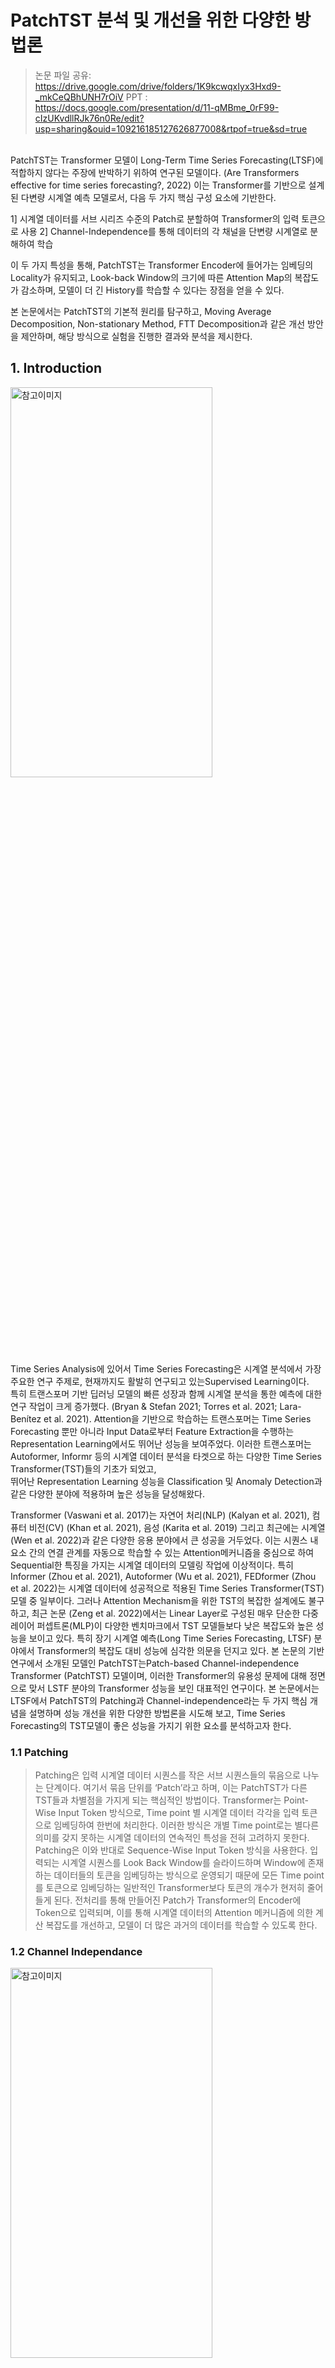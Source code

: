 PatchTST 분석 및 개선을 위한 다양한 방법론   
=============================
> 논문 파일 공유: https://drive.google.com/drive/folders/1K9kcwqxIyx3Hxd9-_mkCeQBhUNH7rOiV
> PPT : https://docs.google.com/presentation/d/11-qMBme_0rF99-cIzUKvdllRJk76n0Re/edit?usp=sharing&ouid=109216185127626877008&rtpof=true&sd=true


<br>
PatchTST는 Transformer 모델이 Long-Term Time Series Forecasting(LTSF)에 적합하지 않다는 주장에 반박하기 위하여 연구된 모델이다. (Are Transformers effective for time series forecasting?, 2022) 이는 Transformer를 기반으로 설계된 다변량 시계열 예측 모델로서, 다음 두 가지 핵심 구성 요소에 기반한다. 

1] 시계열 데이터를 서브 시리즈 수준의 Patch로 분할하여 Transformer의 입력 토큰으로 사용
2] Channel-Independence를 통해 데이터의 각 채널을 단변량 시계열로 분해하여 학습

이 두 가지 특성을 통해, PatchTST는 Transformer Encoder에 들어가는 임베딩의 Locality가 유지되고, Look-back Window의 크기에 따른 Attention Map의 복잡도가 감소하며, 모델이 더 긴 History를 학습할 수 있다는 장점을 얻을 수 있다.

본 논문에서는 PatchTST의 기본적 원리를 탐구하고, Moving Average Decomposition, Non-stationary Method, FTT Decomposition과 같은 개선 방안을 제안하며, 해당 방식으로 실험을 진행한 결과와 분석을 제시한다.



## 1. Introduction
<img src="/image/image_4.png" width="80%" height="40%" alt="참고이미지"></img>    
Time Series Analysis에 있어서 Time Series Forecasting은 시계열 분석에서 가장 주요한 연구 주제로, 현재까지도 활발히 연구되고 있는Supervised Learning이다.    
특히 트랜스포머 기반 딥러닝 모델의 빠른 성장과 함께 시계열 분석을 통한 예측에 대한 연구 작업이 크게 증가했다. (Bryan & Stefan 2021; Torres et al. 2021; Lara-Benítez et al. 2021). Attention을 기반으로 학습하는 트랜스포머는 Time Series Forecasting 뿐만 아니라 Input Data로부터 Feature Extraction을 수행하는 Representation Learning에서도 뛰어난 성능을 보여주었다.    이러한 트랜스포머는 Autoformer, Informr 등의 시계열 데이터 분석을 타겟으로 하는 다양한 Time Series Transformer(TST)들의 기초가 되었고,    
뛰어난 Representation Learning 성능을 Classification 및 Anomaly Detection과 같은 다양한 분야에 적용하며 높은 성능을 달성해왔다.    

 Transformer (Vaswani et al. 2017)는 자연어 처리(NLP) (Kalyan et al. 2021), 컴퓨터 비전(CV) (Khan et al. 2021), 음성 (Karita et al. 2019) 그리고 최근에는 시계열 (Wen et al. 2022)과 같은 다양한 응용 분야에서 큰 성공을 거두었다. 이는 시퀀스 내 요소 간의 연결 관계를 자동으로 학습할 수 있는 Attention메커니즘을 중심으로 하여 Sequential한 특징을 가지는 시계열 데이터의 모델링 작업에 이상적이다. 특히Informer (Zhou et al. 2021), Autoformer (Wu et al. 2021), FEDformer (Zhou et al. 2022)는 시계열 데이터에 성공적으로 적용된 Time Series Transformer(TST) 모델 중 일부이다. 그러나 Attention Mechanism을 위한 TST의 복잡한 설계에도 불구하고, 최근 논문 (Zeng et al. 2022)에서는 Linear Layer로 구성된 매우 단순한 다중 레이어 퍼셉트론(MLP)이 다양한 벤치마크에서 TST 모델들보다 낮은 복잡도와 높은 성능을 보이고 있다. 특히 장기 시계열 예측(Long Time Series Forecasting, LTSF) 분야에서 Transformer의 복잡도 대비 성능에 심각한 의문을 던지고 있다.    본 논문의 기반 연구에서 소개된 모델인 PatchTST는Patch-based Channel-independence Transformer (PatchTST) 모델이며, 이러한 Transformer의 유용성 문제에 대해 정면으로 맞서 LSTF 분야의 Transformer 성능을 보인 대표적인 연구이다. 본 논문에서는 LTSF에서 PatchTST의 Patching과 Channel-independence라는 두 가지 핵심 개념을 설명하며 성능 개선을 위한 다양한 방법론을 시도해 보고, Time Series Forecasting의 TST모델이 좋은 성능을 가지기 위한 요소를 분석하고자 한다.

### 1.1 Patching
>   Patching은 입력 시계열 데이터 시퀀스를 작은 서브 시퀀스들의 묶음으로 나누는 단계이다. 여기서 묶음 단위를 ‘Patch’라고 하며, 이는 PatchTST가 다른 TST들과 차별점을 가지게 되는 핵심적인 방법이다. Transformer는 Point-Wise Input Token 방식으로, Time point 별 시계열 데이터 각각을 입력 토큰으로 임베딩하여 한번에 처리한다. 이러한 방식은 개별 Time point로는 별다른 의미를 갖지 못하는 시계열 데이터의 연속적인 특성을 전혀 고려하지 못한다. Patching은 이와 반대로 Sequence-Wise Input Token 방식을 사용한다. 입력되는 시계열 시퀀스를 Look Back Window를 슬라이드하며 Window에 존재하는 데이터들의 토큰을 임베딩하는 방식으로 운영되기 때문에 모든 Time point를 토큰으로 임베딩하는 일반적인 Transformer보다 토큰의 개수가 현저히 줄어들게 된다.
 전처리를 통해 만들어진 Patch가 Transformer의 Encoder에 Token으로 입력되며, 이를 통해 시계열 데이터의 Attention 메커니즘에 의한 계산 복잡도를 개선하고, 모델이 더 많은 과거의 데이터를 학습할 수 있도록 한다.

### 1.2 Channel Independance
<img src="/image/image_3.png" width="80%" height="40%" alt="참고이미지"></img>    
> CI 전략(Channel Independance)은 단변량 시계열 데이터를 미래 시계열 값으로 매핑하는 함수를 식별하는 방법이다. CD 전략(Channel Dependance)은 다변량 시계열 데이터를 미래 시계열 값으로 매핑한다. 현재 대부분의 SOTA(Sate-of-the-Art) LTSF 모델들은 위와 같은 CI 전략을 채택하고 있으며 이번에 다룬 PatchTST 모델도 채널 독립 방식을 따르고 있다. PatchTST 뿐만 아니라 DLinear등 현재 강력한 시계열 예측 모델은 모두 다변량 시계열 데이터를 분리하여 단변량(Channel Indepence)으로 예측하는데 사용하고 있다. 직관적으로 MTS(Multivariate Time Series)의 모든 과거 변수를 사용하여 동시에 모든 미래 변수를 예측하는 것이 적합해 보일 수 있다. CD방식은 CI방식의 단변량처리와 다르게 변수 간의 상호 관계를 포착하기 때문이다. 그러나 최근 연구에 따르면 채널 독립(CI) 전략이 채널 연관(CD)접근법을 능가한다는 것이 입증되었다.(The Capacity and Robustness Trade-off: Revisiting the ChannelIndependent Strategy for Multivariate Time Series Forecasting. 2023). 해당 논문에서는 다변량 데이터의 접근법에 상관관계인 ACF-Value를 도입하여 왜 CI 방법이 Distribution Shift에 강건한지 설명하고 있다.

### 1.3 PatchTST Architecture
<img src="/image/image_1.png" width="80%" height="40%" alt="참고이미지"></img>    

> 그림 (a)는 PatchTST를 구성하는 전체 아키텍처에 대한 그림이다. 초기에 Multivariate Input Sequence를 Channel-Independence하게 분리하여 Univariate로 만들고, 이를 Transformer Backbone에 입력한다. 모델은 Backbone내에서 각각의 Univarite를 Patching하고, Transformer Encoder를 거치며 데이터를 학습한다. 이를 통해 출력된 Output은 Look-back Window Size (L)만큼을 학습하여 예측된 미래의 T만큼의 결과이다.

## 2. Related Work
<img src="/image/image_2.png" width="80%" height="40%" alt="참고이미지"></img>   

최근 LTSF를 포함한 시계열 데이터 문제의 주요한 모델에는 강력한 트랜스포머가 장악하고 있다. Vanila Transformer, Autoformer, Informer등 트랜스포머 모델에 근거한 다양한 아종들이 나오며 NLP 분야를 넘어 다양한 분야에서 강력한 성능을 자랑하고 있다. 하지만 트랜스포머의 근본적인 문제로, 수많은 어텐션에서 기인하는 높은 계산 복잡도와 모델 복잡도를 꼽을 수 있다. 이러한 문제점을 지적하듯이, 최근 놀라울 정도로 간단한 Multi Layer Perceptron(MLP) 기반의 모델들이 트랜스포머 기반의 모델들보다 성능과 효율성 면에서 더 좋은 성능을 보이고 있다.   
대표적으로 “Are Transformers Effective for Time Series Forecasting?, 2022” 에서는 입력 데이터에 Decomposition을 적용 후, 1 Layer Linear network만을 적용하여 예측을 수행하는 NTSF-linear 모델을 제안하였다.    


<img src="/image/image_5.png" width="80%" height="40%" alt="참고이미지"></img>   
뿐만 아니라 “Less Is More: Fast Multivariate Time Series Forecasting with Light Sampling-oriented MLP Structures, 2022” 는 Continuous/Interval Sampling을 통하여 입력 시퀀스에 대한 Local/Global Temporal Information을 추출하고, 각 Sampling의 결과를 Concatenation한 후 Information Exchange Block을 통해 예측을 진행하는 LightTS 모델을 제안하였다. 해당 논문들에서 제시한 모델들이 LTSF 분야에서 트랜스포머 기반 모델들의 성능을 능가하면서, LTSF에서 트랜스포머의 효과에 대한 의문이 제기되고 있다. 이에 본 논문에서 이용하는 PatchTST는 이러한 Light Weight MLP들의 반격에 다시 맞서며 기존 연구 결과와는 다르게 트랜스포머가 LTSF에 효과적이라는 것을 증명하고 있다.


## 3. Proposed Method
>  PatchTST의 성능 개선을 위해 시도했던 3가지의 방법에 대해 설명한다.
자세한 설명은 추후 블로그에 추가하겠음.

### 3.1 Decomposing Signal Using Moving Average 
- PatchTST 성능 개선을 위한 첫번째 방법으로, 이동평균을 이용한 시계열 분해 기법을 적용한 버전입니다.
- 원본 데이터에서 이동평균을 이용하여 Trend와 이를 뺀 잔차 데이터를 구합니다.
- 분해된 Trend 데이터와 잔차 데이터를 독립적인 두개의 모델에 입력해 학습시키고, 해당 출력값을 더해주어 최종 출력값을 완성시킵니다.

### 3.2 Non stationary Scailing 
- PatchTST 성능 개선을 위한 두번째 방법으로, 입력 데이터의 비정상성 정보를 적용시켜 학습한 버전입니다.
- 입력데이터가 RevIn으로 Instance Normalization되고, 해당 평균과 표준편차 정보를 기억했다가 출력 레이어에서 de-Normalization을 수행합니다.   
- 이때 평균과 표준 편차를 별도로 기억했다가 Projector라는 다중 레이어 퍼셉트론을 추가하여    
  기존 트랜스포머의 멀티헤드 어텐션에서 적용된 스케일링 과정에 새로운 Re-Scaling을 적용하였습니다.   

<img src="/image/image_7.png" width="80%" height="40%" alt="참고이미지"></img>   
> 정상성은 시계열 데이터가 시점에 따라 평균이나 분산 같은 통계적 특징이 변하지 않으며 추세나 계절성이 없는 시계열 데이터일 때 해당 데이터를 말한다. 
즉, 시계열 데이터가 시점에 무관하게 과거, 현재, 미래의 분포가 같을 때 정상성을 띤다고 한다.
반면 비정상성(Non-Stationary) 데이터는 평균이나 분산 같은 통계적 특징이 변하며 추세와 계절성이 내포되어 있는 시계열을 의미한다. 추세와 계절성은
 서로 다른 시점에 시계열의 값에 영향을 줄 수 있기 때문에 시간에 따른 데이터의 등락은 이러한 비정상성 데이터의 주요한 요인이라고 할 수 있다.   

<img src="/image/image_8.png" width="80%" height="40%" alt="참고이미지"></img>    
> 기존 PatchTST는 데이터셋 내에서 통계적 특징이 변화하는 비정상성과Distribution Shift를 해결하기 위해 모델 입력 패치에는 Instance Normalization을,
출력에는 기억했던 평균과 표준편차를 이용하여 Original Distribution으로 되돌리는 Instance DeNormalization를 적용했다.
하지만 시계열을 정상화하여 Attention 및 모델의 입력으로 사용한다면 
모델이 지니고 있는 고유의 비정상성 정보들을 훼손할 수 있다. 따라서 
이전 방법과 달리 입력 데이터를 정규화 해줌과 동시에, 비정상성 정보들을 
함께 학습할 수 있도록 하는 De-Stationary 방법을 도입하였다.    

<img src="/image/image_9.png" width="80%" height="40%" alt="참고이미지"></img>   
>  기존 트랜스포머 인코더의 멀티 헤드 어텐션에서, 쿼리, 키 연산 이후 
소프트맥스 함수에 입력하기 전 Scailing을 진행했었다. 이때 과도한 정상성을 막고, 
비정상성 정보를 더해주기 위해 새로운 파라미터 τ와 δ를 추가한다. 이때 언급했던 
새로운 파라미터는 입력 데이터의 평균과 표준편차를 입력받는 다층 퍼셉트론(MLP)의 출력값이다. 
해당 파라미터를 query-key scailing 연산에서 적용해주어 스케일링 
과정중 Over Stationary를 방지하고 Non-Stationary Information이 함께 적용된 
예측을 수행하였다.   


### 3.3 Fast Furier Transform(FFT) - Top k Decomposition
- PatchTST 성능 개선을 위한 세번째 방법으로, 입력 데이터의 주요 주파수 데이터와 그 잔차 데이터를 학습한 버전입니다.
- 원본 데이터를 FFT하여 주요 K개의 주파수만 살린 시그널을 구하고, 이를 원본 데이터에 빼주어 잔차 데이터를 제작합니다.
- 이렇게 원본 데이터에서 분해된 주요 주파수 데이터, 잔차 데이터를 독립적인 두개의 모델에 입력해 학습시키고,
  해당 출력값을 더해주어 최종 출력값을 완성시킵니다.   

<img src="/image/image_10.png" width="80%" height="40%" alt="참고이미지"></img>   
>  Data Augmentation은 학습에 이용되는 데이터에 다양한 증강기법을 적용해 모델이 데이터의 단조로움에 Overfitting 되는 것을 방지하고자 사용한다. 
시계열 데이터는 Time Domain뿐만 아니라 Frequency Domain에서 시계열 데이터의 증강을 수행할 수도 있는데, 실제로 최근 “TimesNet: Temporal 2D-Variation Modeling for General Time Series Analysis, 2023”는 시계열 데이터의 Multi periodicty 특성을 반영하고자 입력 데이터에 Fast Furier Transform(FFT)을 적용한 주파수 도메인에서 증강을 시도해
우수한 성능을 확인할 수 있었다.   이처럼 시계열 데이터에도 Frequency Domain에서 접근한다면, 
데이터의 주요한 정보들을 얻을 수 있음이 다양하게 증명되고 있다. 
이를 이용한다면 PatchTST의 성능도 개선시킬 수 있을것으로 예상한다. 

<img src="/image/image_11.png" width="80%" height="40%" alt="참고이미지"></img>   
> 이에 실험에서 사용한 방법은 입력 시퀀스에 FFT를 적용하여 Frequency Domain에서 Amplitude가 가장 높은
주파수 K개가 해당 시퀀스의 주요한 데이터라고 판단하여 나머지 주파수를 0으로 제거하는 필터링 작업을 거쳤다. 
K개의 주파수만 남은 Frequency Domain의 데이터에서 역푸리에 변환을 적용하였고, 해당 시그널을 오리지널 시퀀스에 빼주어 주요하지 않은, 
잔차 시그널을 구분하였다.  이렇게 생성된 두개의 시그널을 각각 별도의 PatchTST 모델에 입력해주어 LTSF를 수행하였고, 
최종 출력값을 더하여 예측값을 완성시켰다.

